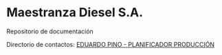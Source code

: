 # Maestranza Diesel S.A.
Repositorio de documentación

Directorio de contactos:
  [EDUARDO PINO - PLANIFICADOR PRODUCCIÓN](mailto:epino@md.cl)
